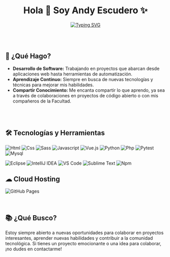 <h1 align="center"><b>Hola 👋 Soy Andy Escudero ✨</b></h1>

<p align="center">
  <a href="https://github.com/CAndyEscudero">
    <img src="https://readme-typing-svg.herokuapp.com?font=Time+New+Roman&color=cyan&size=25&center=true&vCenter=true&width=600&height=100&lines=+Estudiante+Apasionado+Por+La+Programacion+;Cursando+Programacion+En+La+UTN..&hearts;" alt="Typing SVG">
  </a>
</p>

<br>
<br>

<h2>🚀 ¿Qué Hago?</h2>
<ul>
  <li><strong>Desarrollo de Software:</strong> Trabajando en proyectos que abarcan desde aplicaciones web hasta herramientas de automatización.</li>
  <li><strong>Aprendizaje Continuo:</strong> Siempre en busca de nuevas tecnologías y técnicas para mejorar mis habilidades.</li>
  <li><strong>Compartir Conocimiento:</strong> Me encanta compartir lo que aprendo, ya sea a través de colaboraciones en proyectos de código abierto o con mis compañeros de la Facultad.</li>
</ul>

<br>
<br>

<h2>🛠 Tecnologías y Herramientas</h2>

![Html](http://img.shields.io/badge/-Html-e24c27?style=flat-square&logo=html5&logoColor=white)
![Css](http://img.shields.io/badge/-Css-2a65f1?style=flat-square&logo=css3&logoColor=white)
![Sass](http://img.shields.io/badge/-Sass-cc6699?style=flat-square&logo=sass&logoColor=white)
![Javascript](http://img.shields.io/badge/-Javascript-fcd400?style=flat-square&logo=javascript&logoColor=black)
![Vue.js](http://img.shields.io/badge/-Vue.js-41b883?style=flat-square&logo=vue.js&logoColor=white)
![Python](http://img.shields.io/badge/-Python-346e9e?style=flat-square&logo=python&logoColor=white)
![Php](http://img.shields.io/badge/-Php-767bb3?style=flat-square&logo=php&logoColor=white)
![Pytest](http://img.shields.io/badge/-Pytest-white?style=flat-square&logo=pytest)
![Mysql](http://img.shields.io/badge/-Mysql-white?style=flat-square&logo=mysql)

![Eclipse](http://img.shields.io/badge/-Eclipse-41347e?style=flat-square&logo=eclipse&logoColor=white)
![IntelliJ IDEA](http://img.shields.io/badge/-IntelliJ%20IDEA-black?style=flat-square&logo=intellijidea&logoColor=white)
![VS Code](http://img.shields.io/badge/-VS%20Code-black?style=flat-square&logo=visualstudiocode&logoColor=3aa7f2)
![Sublime Text](http://img.shields.io/badge/-Sublime%20Text-484848?style=flat-square&logo=sublimetext)
![Npm](http://img.shields.io/badge/-Npm-white?style=flat-square&logo=npm&logoColor=white)



<h2>☁ Cloud Hosting</h2>
<p>
  <img src="https://img.shields.io/badge/GitHub%20Pages-%23327FC7.svg?style=for-the-badge&logo=github&logoColor=white" alt="GitHub Pages">
</p>
<br>
<h2>📚 ¿Qué Busco?</h2>
<p>Estoy siempre abierto a nuevas oportunidades para colaborar en proyectos interesantes, aprender nuevas habilidades y contribuir a la comunidad tecnológica. Si tienes un proyecto emocionante o una idea para colaborar, ¡no dudes en contactarme!</p>

